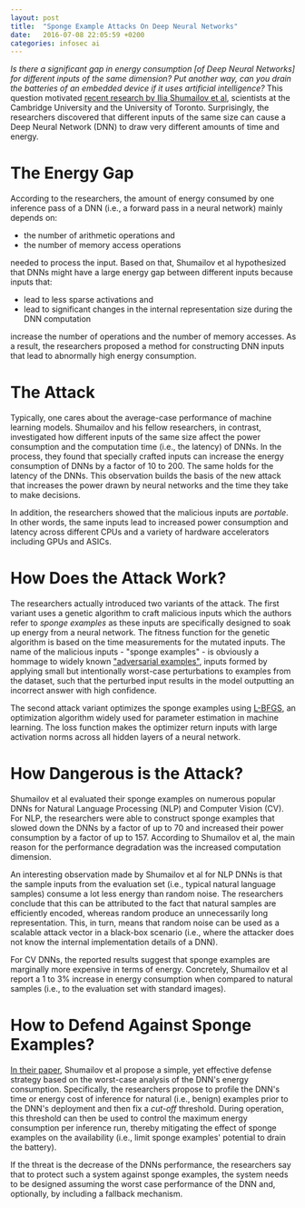 ```yaml
---
layout: post
title:  "Sponge Example Attacks On Deep Neural Networks"
date:   2016-07-08 22:05:59 +0200
categories: infosec ai
---
```


_Is there a significant gap in energy consumption [of Deep Neural Networks] for different inputs of the same dimension? Put another way, can you drain the batteries of an embedded device if it uses artificial intelligence?_ This question motivated [recent research by Ilia Shumailov et al](https://arxiv.org/pdf/2006.03463.pdf), scientists at the Cambridge University and the University of Toronto. Surprisingly, the researchers discovered that different inputs of the same size can cause a Deep Neural Network (DNN) to draw very different amounts of time and energy.

# The Energy Gap
According to the researchers, the amount of energy consumed by one inference pass of a DNN (i.e., a forward pass in a neural network) mainly depends on:

* the number of arithmetic operations and
* the number of memory access operations

needed to process the input. Based on that, Shumailov et al hypothesized that DNNs might have a large energy gap between different inputs because inputs that:

* lead to less sparse activations and
* lead to significant changes in the internal representation size during the DNN computation 

increase the number of operations and the number of memory accesses. As a result, the researchers proposed a method for constructing DNN inputs that lead to abnormally high energy consumption.

# The Attack
Typically, one cares about the average-case performance of machine learning models. Shumailov and his fellow researchers, in contrast, investigated how different inputs of the same size affect the power consumption and the computation time (i.e., the latency) of DNNs. In the process, they found that specially crafted inputs can increase the energy consumption of DNNs by a factor of 10 to 200. The same holds for the latency of the DNNs. This observation builds the basis of the new attack that increases the power drawn by neural networks and the time they take to make decisions.

In addition, the researchers showed that the malicious inputs are _portable_. In other words, the same inputs lead to increased power consumption and latency across different CPUs and a variety of hardware accelerators including GPUs and ASICs.

# How Does the Attack Work?
The researchers actually introduced two variants of the attack. The first variant uses a genetic algorithm to craft malicious inputs which the authors refer to _sponge examples_ as these inputs are specifically designed to soak up energy from a neural network. The fitness function for the genetic algorithm is based on the time measurements for the mutated inputs. The name of the malicious inputs - "sponge examples" - is obviously a hommage to widely known ["adversarial examples"](https://arxiv.org/pdf/1412.6572.pdf), inputs formed by applying small but intentionally worst-case perturbations to examples from the dataset, such that the perturbed input results in the model outputting an incorrect answer with high confidence.

The second attack variant optimizes the sponge examples using [L-BFGS](https://en.wikipedia.org/wiki/Limited-memory_BFGS), an optimization algorithm widely used for parameter estimation in machine learning. The loss function makes the optimizer return inputs with large activation norms across all hidden layers of a neural network.

# How Dangerous is the Attack?
Shumailov et al evaluated their sponge examples on numerous popular DNNs for Natural Language Processing (NLP) and Computer Vision (CV). For NLP, the researchers were able to construct sponge examples that slowed down the DNNs by a factor of up to 70 and increased their power consumption by a factor of up to 157. According to Shumailov et al, the main reason for the performance degradation was the increased computation dimension.

An interesting observation made by Shumailov et al for NLP DNNs is that the sample inputs from the evaluation set (i.e., typical natural language samples) consume a lot less energy than random noise. The researchers conclude that this can be attributed to the fact that natural samples are efficiently encoded, whereas random produce an unnecessarily long representation. This, in turn, means that random noise can be used as a scalable attack vector in a black-box scenario (i.e., where the attacker does not know the internal implementation details of a DNN).

For CV DNNs, the reported results suggest that sponge examples are marginally more expensive in terms of energy. Concretely, Shumailov et al report a 1 to 3% increase in energy consumption when compared to natural samples (i.e., to the evaluation set with standard images).

# How to Defend Against Sponge Examples?
[In their paper](https://arxiv.org/pdf/2006.03463.pdf), Shumailov et al propose a simple, yet effective defense strategy based on the worst-case analysis of the DNN's energy consumption. Specifically, the researchers propose to profile the DNN's time or energy cost of inference for natural (i.e., benign) examples prior to the DNN's deployment and then fix a _cut-off_ threshold. During operation, this threshold can then be used to control the maximum energy consumption per inference run, thereby mitigating the effect of sponge examples on the availability (i.e., limit sponge examples' potential to drain the battery).

If the threat is the decrease of the DNNs performance, the researchers say that to protect such a system against sponge examples, the system needs to be designed assuming the worst case performance of the DNN and, optionally, by including a fallback mechanism.